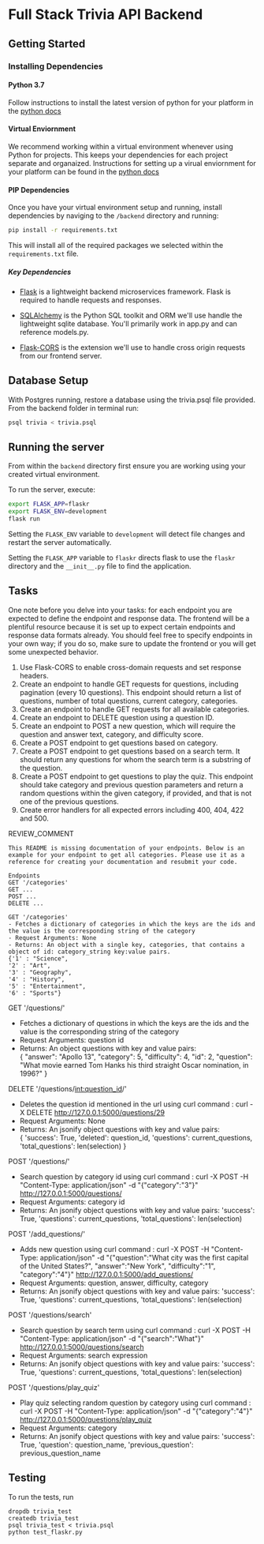 # Full Stack Trivia API Backend

## Getting Started

### Installing Dependencies

#### Python 3.7

Follow instructions to install the latest version of python for your platform in the [python docs](https://docs.python.org/3/using/unix.html#getting-and-installing-the-latest-version-of-python)

#### Virtual Enviornment

We recommend working within a virtual environment whenever using Python for projects. This keeps your dependencies for each project separate and organaized. Instructions for setting up a virual enviornment for your platform can be found in the [python docs](https://packaging.python.org/guides/installing-using-pip-and-virtual-environments/)

#### PIP Dependencies

Once you have your virtual environment setup and running, install dependencies by naviging to the `/backend` directory and running:

```bash
pip install -r requirements.txt
```

This will install all of the required packages we selected within the `requirements.txt` file.

##### Key Dependencies

- [Flask](http://flask.pocoo.org/)  is a lightweight backend microservices framework. Flask is required to handle requests and responses.

- [SQLAlchemy](https://www.sqlalchemy.org/) is the Python SQL toolkit and ORM we'll use handle the lightweight sqlite database. You'll primarily work in app.py and can reference models.py. 

- [Flask-CORS](https://flask-cors.readthedocs.io/en/latest/#) is the extension we'll use to handle cross origin requests from our frontend server. 

## Database Setup
With Postgres running, restore a database using the trivia.psql file provided. From the backend folder in terminal run:
```bash
psql trivia < trivia.psql
```

## Running the server

From within the `backend` directory first ensure you are working using your created virtual environment.

To run the server, execute:

```bash
export FLASK_APP=flaskr
export FLASK_ENV=development
flask run
```

Setting the `FLASK_ENV` variable to `development` will detect file changes and restart the server automatically.

Setting the `FLASK_APP` variable to `flaskr` directs flask to use the `flaskr` directory and the `__init__.py` file to find the application. 

## Tasks

One note before you delve into your tasks: for each endpoint you are expected to define the endpoint and response data. The frontend will be a plentiful resource because it is set up to expect certain endpoints and response data formats already. You should feel free to specify endpoints in your own way; if you do so, make sure to update the frontend or you will get some unexpected behavior. 

1. Use Flask-CORS to enable cross-domain requests and set response headers. 
2. Create an endpoint to handle GET requests for questions, including pagination (every 10 questions). This endpoint should return a list of questions, number of total questions, current category, categories. 
3. Create an endpoint to handle GET requests for all available categories. 
4. Create an endpoint to DELETE question using a question ID. 
5. Create an endpoint to POST a new question, which will require the question and answer text, category, and difficulty score. 
6. Create a POST endpoint to get questions based on category. 
7. Create a POST endpoint to get questions based on a search term. It should return any questions for whom the search term is a substring of the question. 
8. Create a POST endpoint to get questions to play the quiz. This endpoint should take category and previous question parameters and return a random questions within the given category, if provided, and that is not one of the previous questions. 
9. Create error handlers for all expected errors including 400, 404, 422 and 500. 

REVIEW_COMMENT
```
This README is missing documentation of your endpoints. Below is an example for your endpoint to get all categories. Please use it as a reference for creating your documentation and resubmit your code. 

Endpoints
GET '/categories'
GET ...
POST ...
DELETE ...

GET '/categories'
- Fetches a dictionary of categories in which the keys are the ids and the value is the corresponding string of the category
- Request Arguments: None
- Returns: An object with a single key, categories, that contains a object of id: category_string key:value pairs. 
{'1' : "Science",
'2' : "Art",
'3' : "Geography",
'4' : "History",
'5' : "Entertainment",
'6' : "Sports"}

```

GET '/questions/'
- Fetches a dictionary of questions in which the keys are the ids and the value is the corresponding string of the category
- Request Arguments: question id
- Returns: An object questions with key and value pairs:  
    {
      "answer": "Apollo 13", 
      "category": 5, 
      "difficulty": 4, 
      "id": 2, 
      "question": "What movie earned Tom Hanks his third straight Oscar nomination, in 1996?"
    }

DELETE '/questions/<int:question_id>/'
- Deletes the question id mentioned in the url using curl command :
     curl -X DELETE http://127.0.0.1:5000/questions/29
- Request Arguments: None
- Returns: An jsonify object questions with key and value pairs:  
    {
        'success': True,
        'deleted': question_id,
        'questions': current_questions,
        'total_questions': len(selection)
    }

POST '/questions/'
- Search question by category id using curl command :
    curl -X POST -H "Content-Type: application/json" -d "{\"category\":\"3\"}" 
    http://127.0.0.1:5000/questions/
-  Request Arguments: category id
- Returns: An jsonify object questions with key and value pairs:
            'success': True,
            'questions': current_questions,
            'total_questions': len(selection)

POST '/add_questions/'
- Adds new question using curl command :
    curl -X POST -H "Content-Type: application/json" 
    -d "{\"question\":\"What city was the first capital of the United States?\",
    \"answer\":\"New York\", \"difficulty\":\"1\", \"category\":\"4\"}"
    http://127.0.0.1:5000/add_questions/
- Request Arguments: question, answer, difficulty, category
- Returns: An jsonify object questions with key and value pairs:
            'success': True,
            'questions': current_questions,
            'total_questions': len(selection)

POST '/questions/search'
- Search question by search term using curl command :
    curl -X POST -H "Content-Type: application/json" 
    -d "{\"search\":\"What\"}" http://127.0.0.1:5000/questions/search
- Request Arguments: search expression
- Returns: An jsonify object questions with key and value pairs:
            'success': True,
            'questions': current_questions,
            'total_questions': len(selection)

POST '/questions/play_quiz'
- Play quiz selecting random question by category using curl command :
    curl -X POST -H "Content-Type: application/json"
    -d "{\"category\":\"4\"}" http://127.0.0.1:5000/questions/play_quiz
- Request Arguments: category
- Returns: An jsonify object questions with key and value pairs:
            'success': True,
            'question': question_name,
            'previous_question': previous_question_name

## Testing
To run the tests, run
```
dropdb trivia_test
createdb trivia_test
psql trivia_test < trivia.psql
python test_flaskr.py
```